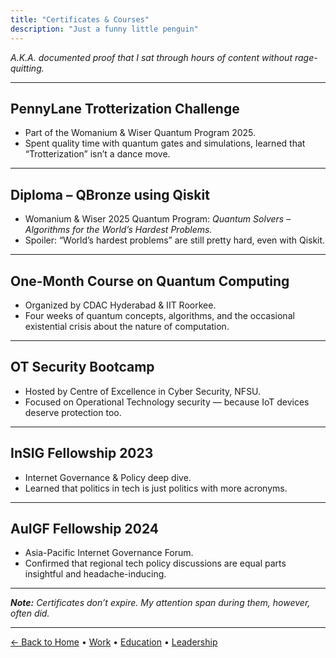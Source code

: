```yaml
---
title: "Certificates & Courses"
description: "Just a funny little penguin"
---
```


_A.K.A. documented proof that I sat through hours of content without rage-quitting._

---

## PennyLane Trotterization Challenge

- Part of the Womanium & Wiser Quantum Program 2025.
- Spent quality time with quantum gates and simulations, learned that “Trotterization” isn’t a dance move.

---

## Diploma – QBronze using Qiskit

- Womanium & Wiser 2025 Quantum Program: _Quantum Solvers – Algorithms for the World’s Hardest Problems._
- Spoiler: “World’s hardest problems” are still pretty hard, even with Qiskit.

---

## One-Month Course on Quantum Computing

- Organized by CDAC Hyderabad & IIT Roorkee.
- Four weeks of quantum concepts, algorithms, and the occasional existential crisis about the nature of computation.

---

## OT Security Bootcamp

- Hosted by Centre of Excellence in Cyber Security, NFSU.
- Focused on Operational Technology security — because IoT devices deserve protection too.

---

## InSIG Fellowship 2023

- Internet Governance & Policy deep dive.
- Learned that politics in tech is just politics with more acronyms.

---

## AuIGF Fellowship 2024

- Asia-Pacific Internet Governance Forum.
- Confirmed that regional tech policy discussions are equal parts insightful and headache-inducing.

---

_**Note:** Certificates don’t expire. My attention span during them, however, often did._

---

[← Back to Home](/) • [Work](/about/work/) • [Education](/about/education/) • [Leadership](/about/leadership/)
